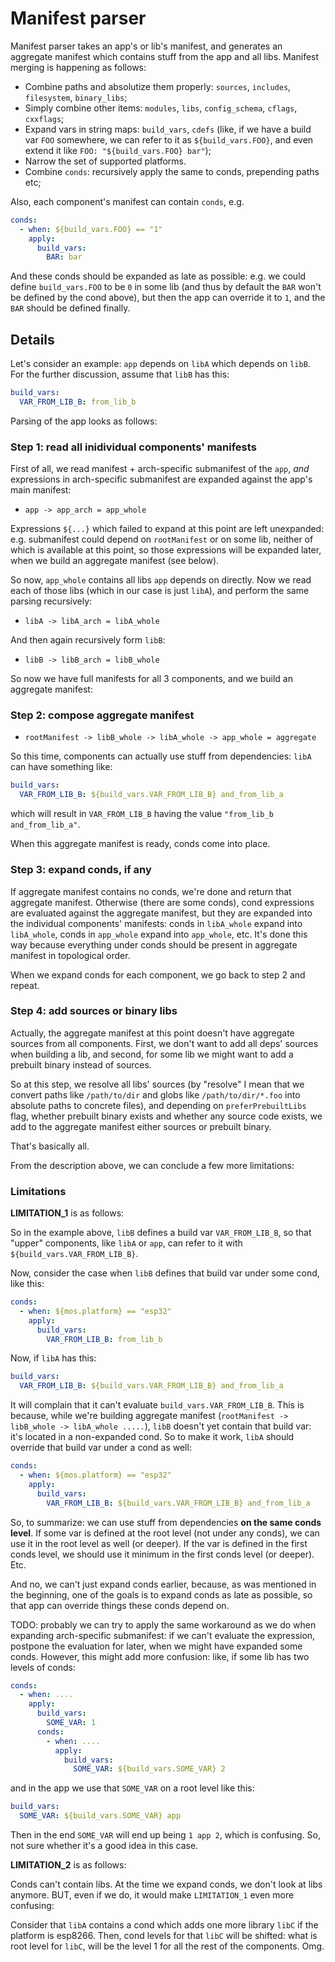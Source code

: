 # Manifest parser

Manifest parser takes an app's or lib's manifest, and generates an aggregate
manifest which contains stuff from the app and all libs. Manifest merging is
happening as follows:

  - Combine paths and absolutize them properly: `sources`, `includes`,
    `filesystem`, `binary_libs`;
  - Simply combine other items: `modules`, `libs`, `config_schema`, `cflags`, `cxxflags`;
  - Expand vars in string maps: `build_vars`, `cdefs` (like, if we have a build
    var `FOO` somewhere, we can refer to it as `${build_vars.FOO}`, and even
    extend it like `FOO: "${build_vars.FOO} bar"`);
  - Narrow the set of supported platforms.
  - Combine `conds`: recursively apply the same to conds, prepending paths etc;

Also, each component's manifest can contain `conds`, e.g.

```yaml
conds:
  - when: ${build_vars.FOO} == "1"
    apply:
      build_vars:
        BAR: bar
```

And these conds should be expanded as late as possible: e.g. we could define
`build_vars.FOO` to be `0` in some lib (and thus by default the `BAR` won't be
defined by the cond above), but then the app can override it to `1`, and the
`BAR` should be defined finally.

## Details

Let's consider an example: `app` depends on `libA` which depends on `libB`. For
the further discussion, assume that `libB` has this:

```yaml
build_vars:
  VAR_FROM_LIB_B: from_lib_b
```

Parsing of the app looks as follows:

### Step 1: read all inidividual components' manifests

First of all, we read manifest + arch-specific submanifest of the `app`, *and*
expressions in arch-specific submanifest are expanded against the app's main
manifest:

  - `app -> app_arch = app_whole`

Expressions `${...}` which failed to expand at this point are left unexpanded:
e.g. submanifest could depend on `rootManifest` or on some lib, neither of
which is available at this point, so those expressions will be expanded later,
when we build an aggregate manifest (see below).

So now, `app_whole` contains all libs `app` depends on directly. Now we read
each of those libs (which in our case is just `libA`), and perform the same
parsing recursively:

  - `libA -> libA_arch = libA_whole`

And then again recursively form `libB`:

  - `libB -> libB_arch = libB_whole`

So now we have full manifests for all 3 components, and we build an aggregate
manifest:

### Step 2: compose aggregate manifest

  - `rootManifest -> libB_whole -> libA_whole -> app_whole = aggregate`

So this time, components can actually use stuff from dependencies: `libA` can
have something like:

```yaml
build_vars:
  VAR_FROM_LIB_B: ${build_vars.VAR_FROM_LIB_B} and_from_lib_a
```

which will result in `VAR_FROM_LIB_B` having the value `"from_lib_b and_from_lib_a"`.

When this aggregate manifest is ready, conds come into place.

### Step 3: expand conds, if any

If aggregate manifest contains no conds, we're done and return that aggregate
manifest. Otherwise (there are some conds), cond expressions are evaluated
against the aggregate manifest, but they are expanded into the individual
components' manifests: conds in `libA_whole` expand into `libA_whole`, conds in
`app_whole` expand into `app_whole`, etc. It's done this way because everything
under conds should be present in aggregate manifest in topological order.

When we expand conds for each component, we go back to step 2 and repeat.

### Step 4: add sources or binary libs

Actually, the aggregate manifest at this point doesn't have aggregate sources
from all components. First, we don't want to add all deps' sources when building
a lib, and second, for some lib we might want to add a prebuilt binary instead
of sources.

So at this step, we resolve all libs' sources (by "resolve" I mean that we
convert paths like `/path/to/dir` and globs like `/path/to/dir/*.foo` into
absolute paths to concrete files), and depending on `preferPrebuiltLibs` flag,
whether prebuilt binary exists and whether any source code exists, we add to
the aggregate manifest either sources or prebuilt binary.

That's basically all.

From the description above, we can conclude a few more limitations:

### Limitations

**LIMITATION_1** is as follows:

So in the example above, `libB` defines a build var `VAR_FROM_LIB_B`, so that
"upper" components, like `libA` or `app`, can refer to it with
`${build_vars.VAR_FROM_LIB_B}`.

Now, consider the case when `libB` defines that build var under some cond, like
this:

```yaml
conds:
  - when: ${mos.platform} == "esp32"
    apply:
      build_vars:
        VAR_FROM_LIB_B: from_lib_b
```

Now, if `libA` has this:

```yaml
build_vars:
  VAR_FROM_LIB_B: ${build_vars.VAR_FROM_LIB_B} and_from_lib_a
```

It will complain that it can't evaluate `build_vars.VAR_FROM_LIB_B`. This is
because, while we're building aggregate manifest (`rootManifest -> libB_whole
-> libA_whole .....`), `libB` doesn't yet contain that build var: it's located
in a non-expanded cond. So to make it work, `libA` should override that build
var under a cond as well:

```yaml
conds:
  - when: ${mos.platform} == "esp32"
    apply:
      build_vars:
        VAR_FROM_LIB_B: ${build_vars.VAR_FROM_LIB_B} and_from_lib_a
```

So, to summarize: we can use stuff from dependencies **on the same conds
level**. If some var is defined at the root level (not under any conds), we can
use it in the root level as well (or deeper). If the var is defined in the
first conds level, we should use it minimum in the first conds level (or
deeper). Etc.

And no, we can't just expand conds earlier, because, as was mentioned in the
beginning, one of the goals is to expand conds as late as possible, so that
app can override things these conds depend on.

TODO: probably we can try to apply the same workaround as we do when expanding
arch-specific submanifest: if we can't evaluate the expression, postpone the
evaluation for later, when we might have expanded some conds. However, this
might add more confusion: like, if some lib has two levels of conds:

```yaml
conds:
  - when: ....
    apply:
      build_vars:
        SOME_VAR: 1
      conds:
        - when: ....
          apply:
            build_vars:
              SOME_VAR: ${build_vars.SOME_VAR} 2
```

and in the app we use that `SOME_VAR` on a root level like this:

```yaml
build_vars:
  SOME_VAR: ${build_vars.SOME_VAR} app
```

Then in the end `SOME_VAR` will end up being `1 app 2`, which is confusing. So,
not sure whether it's a good idea in this case.

**LIMITATION_2** is as follows:

Conds can't contain libs. At the time we expand conds, we don't look at libs
anymore. BUT, even if we do, it would make `LIMITATION_1` even more confusing:

Consider that `libA` contains a cond which adds one more library `libC` if the
platform is esp8266. Then, cond levels for that `libC` will be shifted: what is
root level for `libC`, will be the level 1 for all the rest of the components.
Omg.
